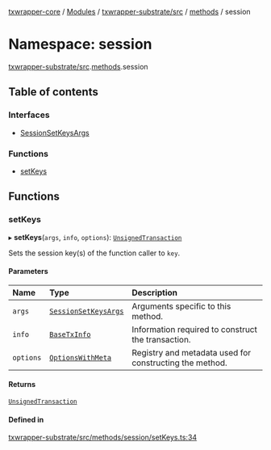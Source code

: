 [txwrapper-core](../README.md) / [Modules](../modules.md) / [txwrapper-substrate/src](txwrapper_substrate_src.md) / [methods](txwrapper_substrate_src.methods.md) / session

# Namespace: session

[txwrapper-substrate/src](txwrapper_substrate_src.md).[methods](txwrapper_substrate_src.methods.md).session

## Table of contents

### Interfaces

- [SessionSetKeysArgs](../interfaces/txwrapper_substrate_src.methods.session.SessionSetKeysArgs.md)

### Functions

- [setKeys](txwrapper_substrate_src.methods.session.md#setkeys)

## Functions

### setKeys

▸ **setKeys**(`args`, `info`, `options`): [`UnsignedTransaction`](../interfaces/txwrapper_core_src.UnsignedTransaction.md)

Sets the session key(s) of the function caller to `key`.

#### Parameters

| Name | Type | Description |
| :------ | :------ | :------ |
| `args` | [`SessionSetKeysArgs`](../interfaces/txwrapper_substrate_src.methods.session.SessionSetKeysArgs.md) | Arguments specific to this method. |
| `info` | [`BaseTxInfo`](../interfaces/txwrapper_core_src.BaseTxInfo.md) | Information required to construct the transaction. |
| `options` | [`OptionsWithMeta`](../interfaces/txwrapper_core_src.OptionsWithMeta.md) | Registry and metadata used for constructing the method. |

#### Returns

[`UnsignedTransaction`](../interfaces/txwrapper_core_src.UnsignedTransaction.md)

#### Defined in

[txwrapper-substrate/src/methods/session/setKeys.ts:34](https://github.com/paritytech/txwrapper-core/blob/a09c1f6/packages/txwrapper-substrate/src/methods/session/setKeys.ts#L34)

